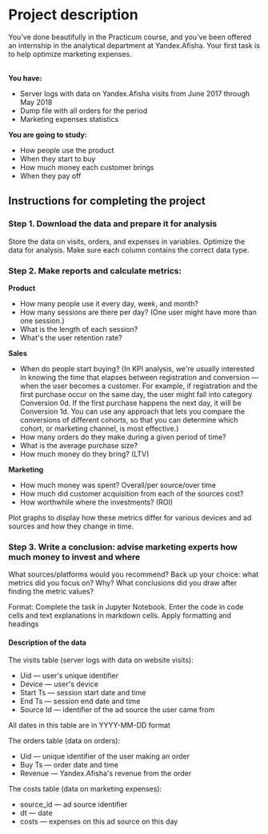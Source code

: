 <h1>Project description</h1>
You've done beautifully in the Practicum course, and you've been offered an internship in the analytical department at Yandex.Afisha. Your first task is to help optimize marketing expenses.

<br><b>You have:</b>
<ul><li>Server logs with data on Yandex.Afisha visits from June 2017 through May 2018</li>
<li>Dump file with all orders for the period</li>
<li>Marketing expenses statistics</li></ul>

<b>You are going to study:</b>
<ul><li>How people use the product</li>
<li>When they start to buy</li>
<li>How much money each customer brings</li>
<li>When they pay off</li></ul>

<h2>Instructions for completing the project</h2>
<h3>Step 1. Download the data and prepare it for analysis</h3>
Store the data on visits, orders, and expenses in variables. Optimize the data for analysis. Make sure each column contains the correct data type.


<h3>Step 2. Make reports and calculate metrics:</h3>
<b>Product</b>
<ul><li>How many people use it every day, week, and month?</li>
<li>How many sessions are there per day? (One user might have more than one session.)</li>
<li>What is the length of each session?</li>
<li>What's the user retention rate?</li></ul>

<b>Sales</b>
<ul><li>When do people start buying? (In KPI analysis, we're usually interested in knowing the time that elapses between registration and conversion — when the user becomes a customer. For example, if registration and the first purchase occur on the same day, the user might fall into category Conversion 0d. If the first purchase happens the next day, it will be Conversion 1d. You can use any approach that lets you compare the conversions of different cohorts, so that you can determine which cohort, or marketing channel, is most effective.)</li>
<li>How many orders do they make during a given period of time?</li>
<li>What is the average purchase size?</li>
<li>How much money do they bring? (LTV)</li></ul>

<b>Marketing</b>
<ul><li>How much money was spent? Overall/per source/over time</li>
<li>How much did customer acquisition from each of the sources cost?</li>
<li>How worthwhile where the investments? (ROI)</li></ul>

Plot graphs to display how these metrics differ for various devices and ad sources and how they change in time.
  
<h3>Step 3. Write a conclusion: advise marketing experts how much money to invest and where</h3>

What sources/platforms would you recommend? Back up your choice: what metrics did you focus on? Why? What conclusions did you draw after finding the metric values?

Format: Complete the task in Jupyter Notebook. Enter the code in code cells and text explanations in markdown cells. Apply formatting and headings

<h4>Description of the data</h4>
The visits table (server logs with data on website visits):
<ul><li>Uid — user's unique identifier</li>
<li>Device — user's device</li>
<li>Start Ts — session start date and time</li>
<li>End Ts — session end date and time</li>
<li>Source Id — identifier of the ad source the user came from</li></ul>

All dates in this table are in YYYY-MM-DD format

The orders table (data on orders):
<ul><li>Uid — unique identifier of the user making an order</li>
<li>Buy Ts — order date and time</li>
<li>Revenue — Yandex.Afisha's revenue from the order</li></ul>

The costs table (data on marketing expenses):
<ul><li>source_id — ad source identifier</li>
<li>dt — date</li>
<li>costs — expenses on this ad source on this day</li></ul>
